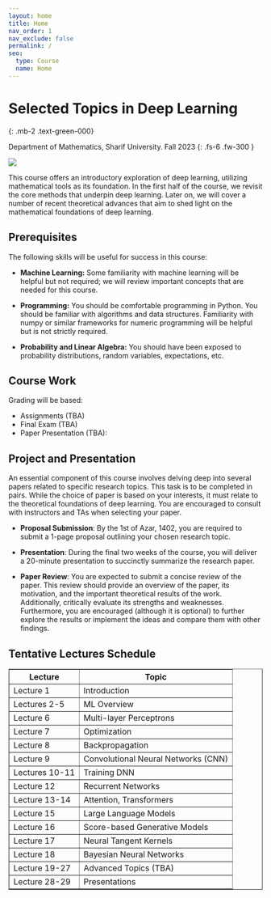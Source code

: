 ```yaml
---
layout: home
title: Home
nav_order: 1
nav_exclude: false
permalink: /
seo:
  type: Course
  name: Home
---
```


# Selected Topics in Deep Learning
{: .mb-2 .text-green-000}

Department of Mathematics, Sharif University. Fall 2023
{: .fs-6 .fw-300 }

![](https://ehsanmousavi1.github.io/NeuralNetwork/assets/images/site-banner.png)

This course offers an introductory exploration of deep learning, utilizing mathematical tools as its foundation. In the first half of the course, we revisit the core methods that underpin deep learning. Later on, we will cover a number of recent theoretical advances that aim to shed light on the mathematical foundations of deep learning.

## Prerequisites
The following skills will be useful for success in this course:

* **Machine Learning:** Some familiarity with machine learning will be helpful but not required; we will review important concepts that are needed for this course.

* **Programming:** You should be comfortable programming in Python. You should be familiar with algorithms and data structures. Familiarity with numpy or similar frameworks for numeric programming will be helpful but is not strictly required.

* **Probability and Linear Algebra:** You should have been exposed to probability distributions, random variables, expectations, etc.


## Course Work
Grading will be based:
* Assignments (TBA)
* Final Exam (TBA)
* Paper Presentation (TBA):


## Project and Presentation
An essential component of this course involves delving deep into several papers related to specific research topics. This task is to be completed in pairs. While the choice of paper is based on your interests, it must relate to the theoretical foundations of deep learning. You are encouraged to consult with instructors and TAs when selecting your paper.

* **Proposal Submission**: By the 1st of Azar, 1402, you are required to submit a 1-page proposal outlining your chosen research topic.

* **Presentation**: During the final two weeks of the course, you will deliver a 20-minute presentation to succinctly summarize the research paper.

* **Paper Review**: You are expected to submit a concise review of the paper. This review should provide an overview of the paper, its motivation, and the important theoretical results of the work. Additionally, critically evaluate its strengths and weaknesses. Furthermore, you are encouraged (although it is optional) to further explore the results or implement the ideas and compare them with other findings.


## Tentative Lectures Schedule
<style type="text/css">
.tg  {border-collapse:collapse;border-spacing:0;margin:0px auto;}
.tg td{border-color:black;border-style:solid;border-width:1px;font-family:Arial, sans-serif;font-size:14px;
  overflow:hidden;padding:10px 5px;word-break:normal;}
.tg th{border-color:black;border-style:solid;border-width:1px;font-family:Arial, sans-serif;font-size:14px;
  font-weight:normal;overflow:hidden;padding:10px 5px;word-break:normal;}
.tg .tg-mz35{border-color:#7a7fe5;text-align:center;}
</style>
<table border="1">
  <tr>
    <th>Lecture</th>
    <th>Topic</th>
  </tr>
  <tr>
    <td>Lecture 1</td>
    <td>Introduction</td>
  </tr>
  <tr>
    <td>Lectures 2-5</td>
    <td>ML Overview</td>
  </tr>
  <tr>
    <td>Lecture 6</td>
    <td>Multi-layer Perceptrons</td>
  </tr>
  <tr>
    <td>Lecture 7</td>
    <td>Optimization</td>
  </tr>
  <tr>
    <td>Lecture 8</td>
    <td>Backpropagation</td>
  </tr>
  <tr>
    <td>Lecture 9</td>
    <td>Convolutional Neural Networks (CNN)</td>
  </tr>
  <tr>
    <td>Lectures 10-11</td>
    <td>Training DNN</td>
  </tr>
  <tr>
    <td>Lecture 12</td>
    <td>Recurrent Networks</td>
  </tr>
  <tr>
    <td>Lecture 13-14</td>
    <td>Attention, Transformers</td>
  </tr>
  <tr>
    <td>Lecture 15</td>
    <td>Large Language Models</td>
  </tr>
  <tr>
    <td>Lecture 16</td>
    <td>Score-based Generative Models</td>
  </tr>
  <tr>
    <td>Lecture 17</td>
    <td>Neural Tangent Kernels</td>
  </tr>
  <tr>
    <td>Lecture 18</td>
    <td>Bayesian Neural Networks</td>
  </tr>
  <tr>
    <td>Lecture 19-27</td>
    <td>Advanced Topics (TBA)</td>
  </tr>
  <tr>
    <td>Lecture 28-29</td>
    <td>Presentations</td>
  </tr>
</table>
